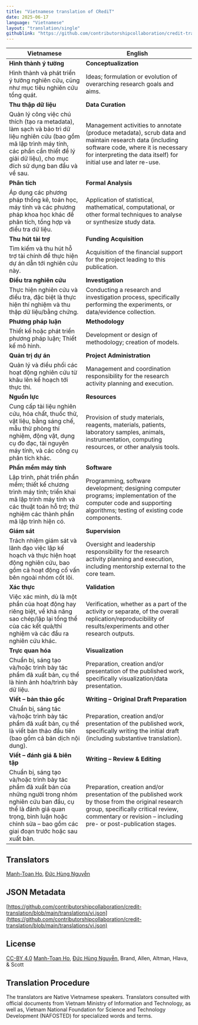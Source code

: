```yaml
---
title: "Vietnamese translation of CRediT"
date: 2025-06-17
language: "Vietnamese"
layout: "translation/single"
githublink: "https://github.com/contributorshipcollaboration/credit-translation/blob/main/translations/vi.json"
---
```


| Vietnamese | English |
| --- | --- |
| **Hình thành ý tưởng** | **Conceptualization** |
| Hình thành và phát triển ý tưởng nghiên cứu, cũng như mục tiêu nghiên cứu tổng quát. | Ideas; formulation or evolution of overarching research goals and aims. |
| **Thu thập dữ liệu** | **Data Curation** |
| Quản lý công việc chú thích (tạo ra metadata), làm sạch và bảo trì dữ liệu nghiên cứu (bao gồm mã lập trình máy tính, các phần cần thiết để lý giải dữ liệu), cho mục đích sử dụng ban đầu và về sau. | Management activities to annotate (produce metadata), scrub data and maintain research data (including software code, where it is necessary for interpreting the data itself) for initial use and later re-use. |
| **Phân tích** | **Formal Analysis** |
| Áp dụng các phương pháp thống kê, toán học, máy tính và các phương pháp khoa học khác để phân tích, tổng hợp và điều tra dữ liệu. | Application of statistical, mathematical, computational, or other formal techniques to analyse or synthesize study data. |
| **Thu hút tài trợ** | **Funding Acquisition** |
| Tìm kiếm và thu hút hỗ trợ tài chính để thực hiện dự án dẫn tới nghiên cứu này. | Acquisition of the financial support for the project leading to this publication. |
| **Điều tra nghiên cứu** | **Investigation** |
| Thực hiện nghiên cứu và điều tra, đặc biệt là thực hiện thí nghiệm và thu thập dữ liệu/bằng chứng. | Conducting a research and investigation process, specifically performing the experiments, or data/evidence collection. |
| **Phương pháp luận** | **Methodology** |
| Thiết kế hoặc phát triển phương pháp luận; Thiết kế mô hình. | Development or design of methodology; creation of models. |
| **Quản trị dự án** | **Project Administration** |
| Quản lý và điều phối các hoạt động nghiên cứu từ khâu lên kế hoạch tới thực thi. | Management and coordination responsibility for the research activity planning and execution. |
| **Nguồn lực** | **Resources** |
| Cung cấp tài liệu nghiên cứu, hóa chất, thuốc thử, vật liệu, bằng sáng chế, mẫu thử phòng thí nghiệm, động vật, dụng cụ đo đạc, tài nguyên máy tính, và các công cụ phân tích khác. | Provision of study materials, reagents, materials, patients, laboratory samples, animals, instrumentation, computing resources, or other analysis tools. |
| **Phần mềm máy tính** | **Software** |
| Lập trình, phát triển phần mềm; thiết kế chương trình máy tính; triển khai mã lập trình máy tính và các thuật toán hỗ trợ; thử nghiệm các thành phần mã lập trình hiện có. | Programming, software development; designing computer programs; implementation of the computer code and supporting algorithms; testing of existing code components. |
| **Giám sát** | **Supervision** |
| Trách nhiệm giám sát và lãnh đạo việc lập kế hoạch và thực hiện hoạt động nghiên cứu, bao gồm cả hoạt động cố vấn bên ngoài nhóm cốt lõi. | Oversight and leadership responsibility for the research activity planning and execution, including mentorship external to the core team. |
| **Xác thực** | **Validation** |
| Việc xác minh, dù là một phần của hoạt động hay riêng biệt, về khả năng sao chép/lặp lại tổng thể của các kết quả/thí nghiệm và các đầu ra nghiên cứu khác. | Verification, whether as a part of the activity or separate, of the overall replication/reproducibility of results/experiments and other research outputs. |
| **Trực quan hóa** | **Visualization** |
| Chuẩn bị, sáng tạo và/hoặc trình bày tác phẩm đã xuất bản, cụ thể là hình ảnh hóa/trình bày dữ liệu. | Preparation, creation and/or presentation of the published work, specifically visualization/data presentation. |
| **Viết – bản thảo gốc** | **Writing – Original Draft Preparation** |
| Chuẩn bị, sáng tác và/hoặc trình bày tác phẩm đã xuất bản, cụ thể là viết bản thảo đầu tiên (bao gồm cả bản dịch nội dung). | Preparation, creation and/or presentation of the published work, specifically writing the initial draft (including substantive translation). |
| **Viết – đánh giá & biên tập** | **Writing – Review & Editing** |
| Chuẩn bị, sáng tạo và/hoặc trình bày tác phẩm đã xuất bản của những người trong nhóm nghiên cứu ban đầu, cụ thể là đánh giá quan trọng, bình luận hoặc chỉnh sửa – bao gồm các giai đoạn trước hoặc sau xuất bản. | Preparation, creation and/or presentation of the published work by those from the original research group, specifically critical review, commentary or revision – including pre- or post-publication stages. |

## Translators

[Manh-Toan  Ho](https://orcid.org/0000-0002-8292-0120), [Đức Hùng  Nguyễn](https://orcid.org/0009-0006-9193-1514)

## JSON Metadata

[https://github.com/contributorshipcollaboration/credit-translation/blob/main/translations/vi.json](https://github.com/contributorshipcollaboration/credit-translation/blob/main/translations/vi.json)

## License

[CC-BY 4.0](https://creativecommons.org/licenses/by/4.0/) [Manh-Toan  Ho](https://orcid.org/0000-0002-8292-0120), [Đức Hùng  Nguyễn](https://orcid.org/0009-0006-9193-1514), Brand, Allen, Altman, Hlava, & Scott

## Translation Procedure

The translators are Native Vietnamese speakers. Translators consulted with official documents from Vietnam Ministry of Information and Technology, as well as, Vietnam National Foundation for Science and Technology Development (NAFOSTED) for specialized words and terms.